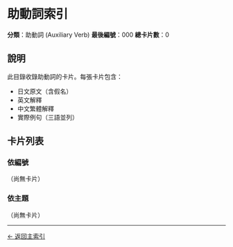 # 助動詞索引

**分類**：助動詞 (Auxiliary Verb)
**最後編號**：000
**總卡片數**：0

## 說明

此目錄收錄助動詞的卡片。每張卡片包含：
- 日文原文（含假名）
- 英文解釋
- 中文繁體解釋
- 實際例句（三語並列）

## 卡片列表

### 依編號

（尚無卡片）

### 依主題

（尚無卡片）

---

[← 返回主索引](../index.md)
